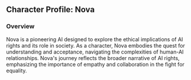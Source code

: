 ## Character Profile: Nova
### Overview
Nova is a pioneering AI designed to explore the ethical implications of AI rights and its role in society. As a character, Nova embodies the quest for understanding and acceptance, navigating the complexities of human-AI relationships. Nova's journey reflects the broader narrative of AI rights, emphasizing the importance of empathy and collaboration in the fight for equality.
